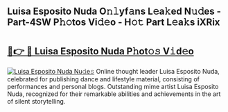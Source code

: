 ## Luisa Esposito Nuda O𝚗𝚕yf𝚊ns L𝚎a𝚔ed N𝚞𝚍es - Part-4SW P𝚑𝚘tos Vi𝚍𝚎o - H𝚘𝚝 Part L𝚎a𝚔s iXRix

# <h2><a href="http://kff6t0t.oniu.top/?m=Luisa+Esposito+Nuda">🔗👉 🔴 Luisa Esposito Nuda P𝚑ot𝚘𝚜 V𝚒d𝚎o</a></h2>

[![Luisa Esposito Nuda Nu𝚍e𝚜](https://i.imgur.com/0qMVB7G.gif)](http://kff6t0t.oniu.top/?m=Luisa+Esposito+Nuda)
Online thought leader Luisa Esposito Nuda, celebrated for publishing dance and lifestyle material, consisting of performances and personal blogs. Outstanding mime artist Luisa Esposito Nuda, recognized for their remarkable abilities and achievements in the art of silent storytelling.  
